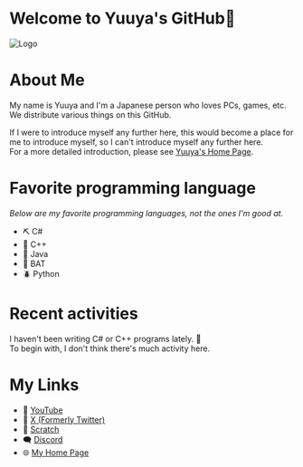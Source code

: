 # Welcome to Yuuya's GitHub👋
![Logo](YuuyaLogo.png)
# About Me
My name is Yuuya and I'm a Japanese person who loves PCs, games, etc.
<br>We distribute various things on this GitHub.

If I were to introduce myself any further here, this would become a place for me to introduce myself, so I can't introduce myself any further here.
<br>For a more detailed introduction, please see [Yuuya's Home Page](#my-links).

# Favorite programming language
_Below are my favorite programming languages, not the ones I'm good at._
* ⛏️ C#
* 🧱 C++
* 🥛 Java
* 🧰 BAT
* 🪲 Python

# Recent activities
I haven't been writing C# or C++ programs lately. 🛌
<br>To begin with, I don't think there's much activity here.

# My Links
* 🎥 [YouTube](https://www.youtube.com/@YuuyaCh)
* 🦢 [X (Formerly Twitter)](https://x.com/MainYuuya)
* 🧠 [Scratch](https://scratch.mit.edu/users/Yuuya20061202/)
* 🗨️ [Discord](https://discord.gg/6Ph2fr43sC)
* 🌐 [My Home Page](https://yuuya20061202.wixsite.com/website)

<!--
**YuuyaGitHub/YuuyaGitHub** is a ✨ _special_ ✨ repository because its `README.md` (this file) appears on your GitHub profile.

Here are some ideas to get you started:

- 🔭 I’m currently working on ...
- 🌱 I’m currently learning ...
- 👯 I’m looking to collaborate on ...
- 🤔 I’m looking for help with ...
- 💬 Ask me about ...
- 📫 How to reach me: ...
- 😄 Pronouns: ...
- ⚡ Fun fact: ...
-->
